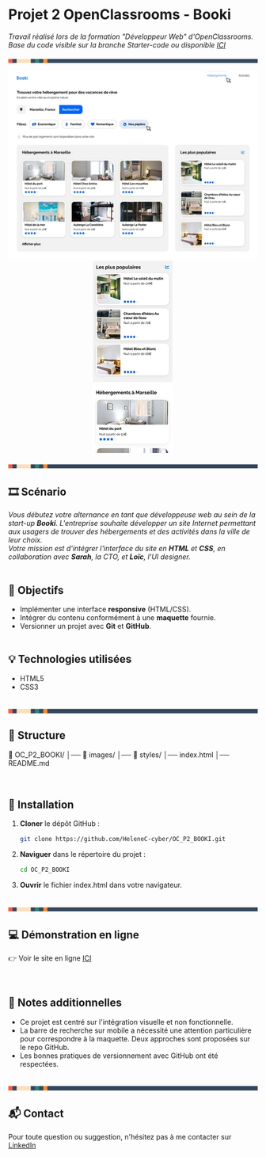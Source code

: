 # Projet 2 OpenClassrooms - Booki

<i>Travail réalisé lors de la formation "Développeur Web" d'OpenClassrooms.<br>Base du code visible sur la branche Starter-code ou disponible [ICI](https://github.com/OpenClassrooms-Student-Center/booki-starter-code)</i>

![Séparateur coloré](./images/Readme-separation.png)

<p align="center">
  <img src="./images/Readme-desktop.webp" alt="Capture d'écran de Booki sur ordinateur">
  <img src="./images/Readme-mobile.webp" alt="Capture d'écran de Booki sur mobile">
</p>

![Séparateur coloré](./images/Readme-separation.png)

## 🎞️ Scénario
<i>Vous débutez votre alternance en tant que développeuse web au sein de la start-up **Booki**. L'entreprise souhaite développer un site Internet permettant aux usagers de trouver des hébergements et des activités dans la ville de leur choix.  
Votre mission est d'intégrer l'interface du site en **HTML** et **CSS**, en collaboration avec **Sarah**, la CTO, et **Loïc**, l'UI designer.</i>
<br><br>

## 🎯 Objectifs
- Implémenter une interface **responsive** (HTML/CSS).
- Intégrer du contenu conformément à une **maquette** fournie.
- Versionner un projet avec **Git** et **GitHub**.
<br><br>

## 💡 Technologies utilisées
- HTML5
- CSS3
<br><br>

![Séparateur coloré](./images/Readme-separation.png)

## 📂 Structure
📁 OC_P2_BOOKI/ │── 📁 images/ │── 📁 styles/ │── index.html │── README.md
<br><br><br>

## 🚀 Installation
1. **Cloner** le dépôt GitHub :
   ```bash
   git clone https://github.com/HeleneC-cyber/OC_P2_BOOKI.git
2. **Naviguer** dans le répertoire du projet :
   ```bash
   cd OC_P2_BOOKI
2. **Ouvrir** le fichier index.html dans votre navigateur.
<br><br>

![Séparateur coloré](./images/Readme-separation.png)

## 💻 Démonstration en ligne
👉 Voir le site en ligne [ICI](https://helenec-cyber.github.io/OC_P2_BOOKI/)
<br><br><br>

## 📝 Notes additionnelles
- Ce projet est centré sur l'intégration visuelle et non fonctionnelle.
- La barre de recherche sur mobile a nécessité une attention particulière pour correspondre à la maquette. Deux approches sont proposées sur le repo GitHub.
- Les bonnes pratiques de versionnement avec GitHub ont été respectées.
<br><br>

![Séparateur coloré](./images/Readme-separation.png)

## 📬 Contact
Pour toute question ou suggestion, n'hésitez pas à me contacter sur [LinkedIn](https://www.linkedin.com/in/helene-canovas-48710b141/)